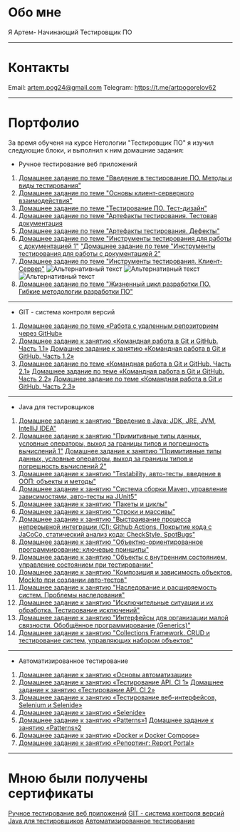 #  Обо мне #
Я Артем- Начинающий Тестировщик ПО
***
#  Контакты
Email: artem.pog24@gmail.com
Telegram: https://t.me/artpogorelov62
***
#  Портфолио
За время обученя на курсе Нетологии "Тестировщик ПО" я изучил следующие блоки, и выполнил к ним домашние задания:

* Ручное тестирование веб приложений
1.	[Домашнее задание по теме "Введение в тестирование ПО. Методы и виды тестирования"](https://docs.google.com/document/d/1r7pGoEyuFQHeY8_rU7VzKvMtLSFad9U4TPWU1KvWzLo/edit?usp=sharing)
2.	[Домашнее задание по теме "Основы клиент-серверного взаимодействия"](https://docs.google.com/document/d/1PKSKUc6SB5lZ8Hog8LDHge_yCN6VEQ1v1Ir_3w5UVWk/edit?usp=sharing)
3.	[Домашнее задание по теме "Тестирование ПО. Тест-дизайн"](https://docs.google.com/document/d/1uwRqosoZTgVWgitV_oNEq1KRmT_7e3fqKYKqXf8MCjc/edit?usp=sharing")
4.	[Домашнее задание по теме "Артефакты тестирования. Тестовая документация](https://docs.google.com/spreadsheets/d/1LnDVys2iLzxYal4tBYzFDNr-PfUEafYjrx9rX9U4Wb8/edit?usp=sharing)
5.	[Домашнее задание по теме "Артефакты тестирования. Дефекты"](https://docs.google.com/document/d/1dPJsb_OeyjyMn57NOhq9VMWYegHleuaHitPSJiEgRvM/edit?usp=sharing)
6.	[Домашнее задание по теме "Инструменты тестирования для работы с документацией 1"](https://docs.google.com/spreadsheets/d/1Au8wc1IiPGPegktMnqZKKs8s6HKfGP_daM78-vhn1CU/edit?usp=sharing) ["Домашнее задание по теме "Инструменты тестирования для работы с документацией 2"](https://docs.google.com/document/d/1q2wd2sJyzOqNiyUjFEXmvR8hHfhH6LaMwEtfGd5YRD0/edit?usp=sharing)
7.	[Домашнее задание по теме "Инструменты тестирования. Клиент-Сервер"](https://docs.google.com/spreadsheets/d/1XDMf1asGir3jxwZZ_qbzIRgRrJcd8agx5KcvI0jXCS0/edit?usp=sharing)
![Альтернативный текст](https://u.netology.ru/backend/uploads/lms/tasks/homework_solutions/hashed_file/0/1885910/%D0%A1%D0%BD%D0%B8%D0%BC%D0%BE%D0%BA_%D1%8D%D0%BA%D1%80%D0%B0%D0%BD%D0%B0__30_.png?ts=1656862461 "Подсказка")
![Альтернативный текст](https://u.netology.ru/backend/uploads/lms/tasks/homework_solutions/hashed_file/1/1885911/%D0%A1%D0%BD%D0%B8%D0%BC%D0%BE%D0%BA_%D1%8D%D0%BA%D1%80%D0%B0%D0%BD%D0%B0__31_.png?ts=16568624611 "Подсказка")
![Альтернативный текст](https://u.netology.ru/backend/uploads/lms/tasks/homework_solutions/hashed_file/2/1885912/%D0%A1%D0%BD%D0%B8%D0%BC%D0%BE%D0%BA_%D1%8D%D0%BA%D1%80%D0%B0%D0%BD%D0%B0__32_.png?ts=1656862461"Подсказка")
8.	[Домашнее задание по теме "Жизненный цикл разработки ПО. Гибкие методологии разработки ПО"](https://docs.google.com/document/d/1T0Q-6slgE51ViiBwKnkKbW5b0BBGyPgkHvNGKOFB3iI/edit?usp=sharing)
***
* GIT - система контроля версий
1.	[Домашнее задание по теме «Работа с удаленным репозиторием через GitHub»](https://github.com/Artpogorelov/-GitHub.git)
2.  [Домашнее задание к занятию «Командная работа в Git и GitHub. Часть 1.1»](https://github.com/Artpogorelov/2dz.git)  [Домашнее задание к занятию «Командная работа в Git и GitHub. Часть 1.2»](https://github.com/Artpogorelov/2-.git)
3.  [Домашнее задание по теме «Командная работа в Git и GitHub. Часть 2.1»](https://github.com/netology-code/git-2-homeworks-issues.git)  [Домашнее задание по теме «Командная работа в Git и GitHub. Часть 2.2»](https://github.com/Artpogorelov/git-2-homeworks-pr.git")  [Домашнее задание по теме «Командная работа в Git и GitHub. Часть 2.3»](https://artpogorelov.github.io/-3.3/)
***
* Java для тестировщиков
1.	[Домашнее задание к занятию "Введение в Java: JDK, JRE, JVM, IntelliJ IDEA"](https://github.com/Artpogorelov/Dz_3.1_Java.git)
2.	[Домашнее задание к занятию "Примитивные типы данных, условные операторы, выход за границы типов и погрешность вычислений 1"](https://github.com/Artpogorelov/Dz_3.2.1_Java)   [Домашнее задание к занятию "Примитивные типы данных, условные операторы, выход за границы типов и погрешность вычислений 2"](https://github.com/Artpogorelov/Dz_3.2.2_Java)
3.	[Домашнее задание к занятию "Testability, авто-тесты, введение в ООП: объекты и методы"](https://github.com/Artpogorelov/Dz_3.3_Java.git)
4.	[Домашнее задание к занятию "Система сборки Maven, управление зависимостями, авто-тесты на JUnit5"
](https://github.com/Artpogorelov/Dz_3.4_Java.git)
5.	[Домашнее задание к занятию "Пакеты и циклы"](https://github.com/Artpogorelov/Dz_3.5_Java)
6.	[Домашнее задание к занятию "Строки и массивы"](https://github.com/Artpogorelov/Dz_3.6_Java.git)
7.	[Домашнее задание к занятию "Выстраивание процесса непрерывной интеграции (CI): Github Actions. Покрытие кода с JaCoCo, статический анализ кода: CheckStyle, SpotBugs"](https://github.com/Artpogorelov/Dz_3.7_Java.git)
8.	[Домашнее задание к занятию "Объектно-ориентированное программирование: ключевые принципы"](https://github.com/Artpogorelov/Dz_3.8_Java.git)
9.	[Домашнее задание к занятию "Объекты с внутренним состоянием, управление состоянием при тестировании"](https://github.com/Artpogorelov/Dz_3.9_Java.git)
10.	[Домашнее задание к занятию "Композиция и зависимость объектов. Mockito при создании авто-тестов"](https://github.com/Artpogorelov/Dz_3.10_Java.git)
11.	[Домашнее задание к занятию "Наследование и расширяемость систем. Проблемы наследования"](https://github.com/Artpogorelov/Dz_3.11_Java.git)
12.	[Домашнее задание к занятию "Исключительные ситуации и их обработка. Тестирование исключений"](https://github.com/Artpogorelov/Dz_3.12_Java.git)
13.	[Домашнее задание к занятию "Интерфейсы для организации малой связности. Обобщённое программирование (Generics)"](https://github.com/Artpogorelov/Dz_3.13_Java.git)
14.	[Домашнее задание к занятию "Collections Framework. CRUD и тестирование систем, управляющих набором объектов"](https://github.com/Artpogorelov/Dz_3.14_Java.git)
***
* Автоматизированное тестирование
1.	 [Домашнее задание к занятию «Основы автоматизации»](https://github.com/Artpogorelov/Dz_4.1.git)
2.	 [Домашнее задание к занятию «Тестирование API. CI 1»](https://github.com/Artpogorelov/Dz_4.2.1.git) [Домашнее задание к занятию «Тестирование API. CI 2»](https://github.com/Artpogorelov/Dz_4.2.2.git)
3.	 [Домашнее задание к занятию «Тестирование веб-интерфейсов, Selenium и Selenide»](https://github.com/Artpogorelov/Dz_4.3.git)
4.	 [Домашнее задание к занятию «Selenide»](https://github.com/Artpogorelov/Dz_4.4.git)
5.   [Домашнее задание к занятию «Patterns»1](https://github.com/Artpogorelov/Dz_4.5.1.git)  [Домашнее задание к занятию «Patterns»2](https://github.com/Artpogorelov/Dz_4.5.2.git)
6.	 [Домашнее задание к занятию «Docker и Docker Compose»](https://github.com/Artpogorelov/Dz_4.7.git)
7.	 [Домашнее задание к занятию «Репортинг: Report Portal»](https://github.com/Artpogorelov/Dz_4.9.git)
***
#  Мною были получены сертификаты #
 [Ручное тестирование веб приложений](https://netology.ru/backend/api/user/programs/27470/pdf_certificate)
 [GIT - система контроля версий](https://netology.ru/backend/api/user/programs/30035/pdf_certificate)
 [Java для тестировщиков](https://netology.ru/backend/api/user/programs/30383/pdf_certificate)
 [Автоматизированное тестирование](https://netology.ru/backend/api/user/programs/30397/pdf_certificate)

